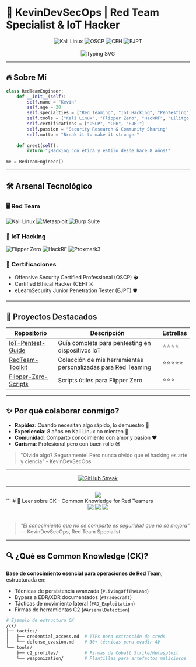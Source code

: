 # 🚀 KevinDevSecOps | Red Team Specialist & IoT Hacker 

<div align="center">
  <img src="https://img.shields.io/badge/Kali_Linux-8A2BE2?style=for-the-badge&logo=kalilinux&logoColor=white" alt="Kali Linux">
  <img src="https://img.shields.io/badge/OSCP-FF6600?style=for-the-badge&logo=offensive-security&logoColor=white" alt="OSCP">
  <img src="https://img.shields.io/badge/CEH-FF0000?style=for-the-badge&logo=windows-terminal&logoColor=white" alt="CEH">
  <img src="https://img.shields.io/badge/EJPT-00FF00?style=for-the-badge&logo=gnu-bash&logoColor=white" alt="EJPT">
</div>

<br>

<div align="center">
  <img src="https://readme-typing-svg.demolab.com?font=Fira+Code&pause=1000&color=22F729&width=435&lines=8+a%C3%B1os+rompiendo+sistemas+%F0%9F%92%81%EF%B8%8F;Especialista+IoT+%F0%9F%A7%B9;Red+Team+%F0%9F%94%A5;Hacking+%3D+Pasi%C3%B3n+%E2%9D%A4%EF%B8%8F" alt="Typing SVG">
</div>

---

## 🔥 Sobre Mí
```python
class RedTeamEngineer:
    def __init__(self):
        self.name = "Kevin"
        self.age = 28
        self.specialties = ["Red Teaming", "IoT Hacking", "Pentesting"]
        self.tools = ["Kali Linux", "Flipper Zero", "HackRF", "Lilitgo Stick", "Plus2"]
        self.certifications = ["OSCP", "CEH", "EJPT"]
        self.passion = "Security Research & Community Sharing"
        self.motto = "Break it to make it stronger"
    
    def greet(self):
        return "¡Hacking con ética y estilo desde hace 8 años!"
    
me = RedTeamEngineer()
```

---

## 🛠️ Arsenal Tecnológico

### 🖥️ Red Team
![Kali Linux](https://img.shields.io/badge/-Kali_Linux-557C94?style=flat-square&logo=kalilinux&logoColor=white)
![Metasploit](https://img.shields.io/badge/-Metasploit-FF0000?style=flat-square)
![Burp Suite](https://img.shields.io/badge/-Burp_Suite-000000?style=flat-square)

### 📶 IoT Hacking
![Flipper Zero](https://img.shields.io/badge/-Flipper_Zero-00AAFF?style=flat-square)
![HackRF](https://img.shields.io/badge/-HackRF-8A2BE2?style=flat-square)
![Proxmark3](https://img.shields.io/badge/-Proxmark3-FF6600?style=flat-square)

### 📜 Certificaciones
- Offensive Security Certified Professional (OSCP) �
- Certified Ethical Hacker (CEH) ⚔️
- eLearnSecurity Junior Penetration Tester (EJPT) 🛡️

---

## 🌟 Proyectos Destacados

| Repositorio | Descripción | Estrellas |
|-------------|-------------|-----------|
| [IoT-Pentest-Guide](https://github.com/KevinDevSecOps/IoT-Pentest-Guide) | Guía completa para pentesting en dispositivos IoT | ⭐⭐⭐⭐ |
| [RedTeam-Toolkit](https://github.com/KevinDevSecOps/RedTeam-Toolkit) | Colección de mis herramientas personalizadas para Red Teaming | ⭐⭐⭐⭐⭐ |
| [Flipper-Zero-Scripts](https://github.com/KevinDevSecOps/Flipper-Zero-Scripts) | Scripts útiles para Flipper Zero | ⭐⭐⭐ |

---

## ✨ Por qué colaborar conmigo?
- **Rapidez**: Cuando necesitan algo rápido, lo demuestro 🚀
- **Experiencia**: 8 años en Kali Linux no mienten 🐉
- **Comunidad**: Comparto conocimiento con amor y pasión ❤️
- **Carisma**: Profesional pero con buen rollo 😎

> "Olvidé algo? Seguramente! Pero nunca olvido que el hacking es arte y ciencia" - KevinDevSecOps

---

<div align="center">
  
[![GitHub Streak](https://streak-stats.demolab.com?user=KevinDevSecOps&theme=dark&border_radius=5&date_format=M%20j%5B%2C%20Y%5D)](https://git.io/streak-stats)

</div>

---

<div align="center">
  <a href="https://github.com/KevinDevSecOps?tab=repositories">
    <img src="https://img.shields.io/badge/VER_MIS_PROYECTOS-22F729?style=for-the-badge&logo=github&logoColor=black">
  </a>
</div>
```
# 📖 Leer sobre CK - Common Knowledge for Red Teamers

<div align="center">
  <img src="https://img.shields.io/badge/Red_Team-FF0000?style=for-the-badge&logo=windowsterminal&logoColor=white">
  <img src="https://img.shields.io/badge/Kali_Linux-557C94?style=for-the-badge&logo=kalilinux&logoColor=white">
  <img src="https://img.shields.io/badge/OSCP-FF6600?style=for-the-badge&logo=bookstack&logoColor=white">
</div>

<br>

> *"El conocimiento que no se comparte es seguridad que no se mejora"*  
> — KevinDevSecOps, Red Team Specialist

---

## 🔍 ¿Qué es Common Knowledge (CK)?
**Base de conocimiento esencial para operaciones de Red Team**, estructurada en:
- Técnicas de persistencia avanzada (`#LivingOffTheLand`)
- Bypass a EDR/XDR documentados (`#Tradecraft`)
- Tácticas de movimiento lateral (`#AD_Exploitation`)
- Firmas de herramientas C2 (`#ArsenalDetection`)

```bash
# Ejemplo de estructura CK
/ck/
├── tactics/
│   ├── credential_access.md  # TTPs para extracción de creds
│   └── defense_evasion.md    # 30+ técnicas para evadir AV
└── tools/
    ├── c2_profiles/          # Firmas de Cobalt Strike/Metasploit
    └── weaponization/        # Plantillas para artefactos maliciosos
